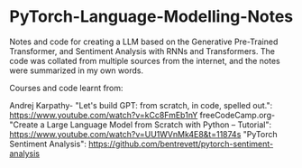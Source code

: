 # PyTorch-Language-Modelling-Notes
Notes and code for creating a LLM based on the Generative Pre-Trained Transformer, and Sentiment Analysis with RNNs and Transformers. The code was collated from multiple sources from the internet, and the notes were summarized in my own words.

Courses and code learnt from:

Andrej Karpathy- "Let's build GPT: from scratch, in code, spelled out.": https://www.youtube.com/watch?v=kCc8FmEb1nY
freeCodeCamp.org- "Create a Large Language Model from Scratch with Python – Tutorial": https://www.youtube.com/watch?v=UU1WVnMk4E8&t=11874s
"PyTorch Sentiment Analysis": https://github.com/bentrevett/pytorch-sentiment-analysis
